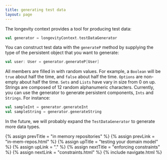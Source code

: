 ```yaml
---
title: generating test data
layout: page
---
```


The longevity context provides a tool for producing test data:

```scala
val generator = longevityContext.testDataGenerator
```

You can construct test data with the `generateP` method by supplying the type of the persistent
object that you want to generate:

```scala
val user: User = generator.generateP[User]
```

All members are filled in with random values. For example, a `Boolean` will be `true` about half the
time, and `false` about half the time. `Options` are non-empty about half the time. `Sets` and
`Lists` have vary in size from 0 on up. Strings are composed of 12 random alphanumeric characters.
Currently, you can use the generator to generate persistent components, `Ints` and `Strings`. For
instance:

```scala
val sampleInt = generator.generateInt
val sampleString = generator.generateString
```

In the future, we will probably expand the `TestDataGenerator` to generate more data types.

{% assign prevTitle = "in memory repositories" %}
{% assign prevLink = "in-mem-repos.html" %}
{% assign upTitle = "testing your domain model" %}
{% assign upLink = "." %}
{% assign nextTitle = "enforcing constraints" %}
{% assign nextLink = "constraints.html" %}
{% include navigate.html %}
